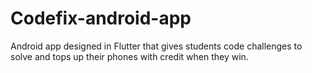 # Codefix-android-app
Android app designed in Flutter that gives students code challenges to solve and tops up their phones with credit when they win.

